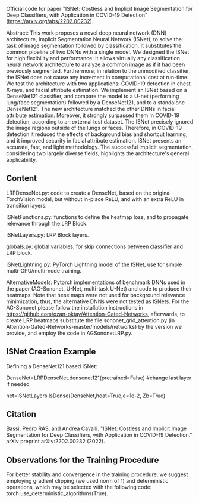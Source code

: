 Official code for paper "ISNet: Costless and Implicit Image Segmentation for Deep Classifiers, with Application in COVID-19 Detection" (https://arxiv.org/abs/2202.00232).

Abstract:
This work proposes a novel deep neural network (DNN) architecture, Implicit Segmentation Neural Network (ISNet), to solve the task of image segmentation followed by classification. It substitutes the common pipeline of two DNNs with a single model. We designed the ISNet for high flexibility and performance: it allows virtually any classification neural network architecture to analyze a common image as if it had been previously segmented. Furthermore, in relation to the unmodified classifier, the ISNet does not cause any increment in computational cost at run-time. We test the architecture with two applications: COVID-19 detection in chest X-rays, and facial attribute estimation. We implement an ISNet based on a DenseNet121 classifier, and compare the model to a U-net (performing lung/face segmentation) followed by a DenseNet121, and to a standalone DenseNet121. The new architecture matched the other DNNs in facial attribute estimation. Moreover, it strongly surpassed them in COVID-19 detection, according to an external test dataset. The ISNet precisely ignored the image regions outside of the lungs or faces. Therefore, in COVID-19 detection it reduced the effects of background bias and shortcut learning, and it improved security in facial attribute estimation. ISNet presents an accurate, fast, and light methodology. The successful implicit segmentation, considering two largely diverse fields, highlights the architecture's general applicability.

## Content
LRPDenseNet.py: code to create a DenseNet, based on the original TorchVision model, but  without in-place ReLU, and with an extra ReLU in transition layers.

ISNetFunctions.py: functions to define the heatmap loss, and to propagate relevance through the LRP Block. 

ISNetLayers.py: LRP Block layers.

globals.py: global variables, for skip connections between classifier and LRP block.

ISNetLightning.py: PyTorch Lightning model of the ISNet, use for simple multi-GPU/multi-node training.

AlternativeModels: Pytorch implementations of benchmark DNNs used in the paper (AG-Sononet, U-Net, multi-task U-Net) and code to produce their heatmaps. Note that hese maps were not used for background relevance minimization, thus, the alternative DNNs were not tested as ISNets. For the AG-Sononet please follow the installation instructions in https://github.com/ozan-oktay/Attention-Gated-Networks, afterwards, to create LRP heatmaps substitute the file sononet_grid_attention.py (in Attention-Gated-Networks-master/models/networks) by the version we provide, and employ the code in AGSononetLRP.py.

## ISNet Creation Example
Defining a DenseNet121 based ISNet:

DenseNet=LRPDenseNet.densenet121(pretrained=False)
#change last layer if needed

net=ISNetLayers.IsDense(DenseNet,heat=True,e=1e-2, Zb=True)

## Citation
Bassi, Pedro RAS, and Andrea Cavalli. "ISNet: Costless and Implicit Image Segmentation for Deep Classifiers, with Application in COVID-19 Detection." arXiv preprint arXiv:2202.00232 (2022).

## Observations for the Training Procedure
For better stability and convergence in the training procedure, we suggest employing gradient clipping (we used norm of 1) and deterministic operations, which may be selected with the following code: torch.use_deterministic_algorithms(True).
